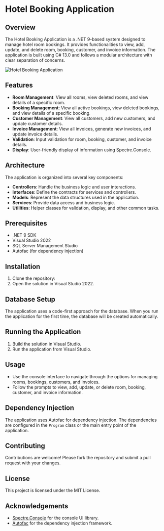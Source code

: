 # Hotel Booking Application

## Overview
The Hotel Booking Application is a .NET 9-based system designed to manage hotel room bookings. It provides functionalities to view, add, update, and delete room, booking, customer, and invoice information. The application is built using C# 13.0 and follows a modular architecture with clear separation of concerns.

![Hotel Booking Application](./images/hotel-booking-app.png)

## Features
- **Room Management**: View all rooms, view deleted rooms, and view details of a specific room.
- **Booking Management**: View all active bookings, view deleted bookings, and view details of a specific booking.
- **Customer Management**: View all customers, add new customers, and update customer details.
- **Invoice Management**: View all invoices, generate new invoices, and update invoice details.
- **Validation**: Input validation for room, booking, customer, and invoice details.
- **Display**: User-friendly display of information using Spectre.Console.

## Architecture
The application is organized into several key components:

- **Controllers**: Handle the business logic and user interactions.
- **Interfaces**: Define the contracts for services and controllers.
- **Models**: Represent the data structures used in the application.
- **Services**: Provide data access and business logic.
- **Utilities**: Helper classes for validation, display, and other common tasks.

## Prerequisites
- .NET 9 SDK
- Visual Studio 2022
- SQL Server Management Studio
- Autofac (for dependency injection)

## Installation
1. Clone the repository:
2. Open the solution in Visual Studio 2022.

## Database Setup
The application uses a code-first approach for the database. When you run the application for the first time, the database will be created automatically.

## Running the Application
1. Build the solution in Visual Studio.
2. Run the application from Visual Studio.

## Usage
- Use the console interface to navigate through the options for managing rooms, bookings, customers, and invoices.
- Follow the prompts to view, add, update, or delete room, booking, customer, and invoice information.

## Dependency Injection
The application uses Autofac for dependency injection. The dependencies are configured in the `Program` class or the main entry point of the application.

## Contributing
Contributions are welcome! Please fork the repository and submit a pull request with your changes.

## License
This project is licensed under the MIT License.

## Acknowledgements
- [Spectre.Console](https://spectreconsole.net/) for the console UI library.
- [Autofac](https://autofac.org/) for the dependency injection framework.



